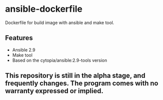 # ansible-dockerfile
Dockerfile for build image with ansible and make tool.

Features
----------
- Ansible 2.9
- Make tool
- Based on the cytopia/ansible:2.9-tools version

## This repository is still in the alpha stage, and frequently changes. The program comes with no warranty expressed or implied.
